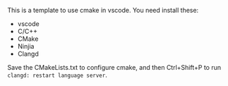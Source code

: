 This is a template to use cmake in vscode.
You need install these:
* vscode
* C/C++
* CMake
* Ninjia
* Clangd

Save the CMakeLists.txt to configure cmake, and then Ctrl+Shift+P to run `clangd: restart language server`.
